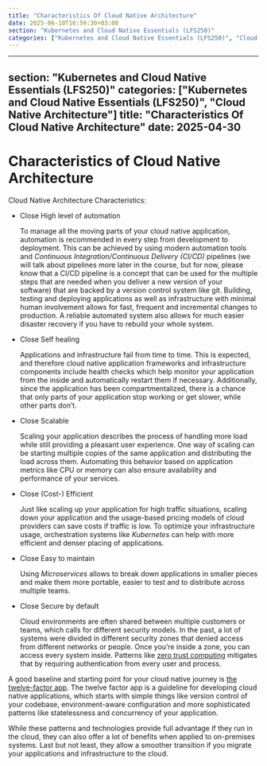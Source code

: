 ```yaml
---
title: "Characteristics Of Cloud Native Architecture"
date: 2025-06-10T16:59:30+03:00
section: "Kubernetes and Cloud Native Essentials (LFS250)"
categories: ["Kubernetes and Cloud Native Essentials (LFS250)", "Cloud Native Architecture"]
---
```

---
section: "Kubernetes and Cloud Native Essentials (LFS250)"
categories: ["Kubernetes and Cloud Native Essentials (LFS250)", "Cloud Native Architecture"]
title: "Characteristics Of Cloud Native Architecture"
date: 2025-04-30
---
# Characteristics of Cloud Native Architecture

Cloud Native Architecture Characteristics:

- Close High level of automation
    
    To manage all the moving parts of your cloud native application, automation is recommended in every step from development to deployment. This can be achieved by using modern automation tools and _Continuous Integration/Continuous Delivery (CI/CD)_ pipelines (we will talk about pipelines more later in the course, but for now, please know that a CI/CD pipeline is a concept that can be used for the multiple steps that are needed when you deliver a new version of your software) that are backed by a version control system like git. Building, testing and deploying applications as well as infrastructure with minimal human involvement allows for fast, frequent and incremental changes to production. A reliable automated system also allows for much easier disaster recovery if you have to rebuild your whole system.
    
- Close Self healing
    
    Applications and infrastructure fail from time to time. This is expected, and therefore cloud native application frameworks and infrastructure components include health checks which help monitor your application from the inside and automatically restart them if necessary. Additionally, since the application has been compartmentalized, there is a chance that only parts of your application stop working or get slower, while other parts don’t.
    
- Close Scalable
    
    Scaling your application describes the process of handling more load while still providing a pleasant user experience. One way of scaling can be starting multiple copies of the same application and distributing the load across them. Automating this behavior based on application metrics like CPU or memory can also ensure availability and performance of your services.
    
- Close (Cost-) Efficient
    
    Just like scaling up your application for high traffic situations, scaling down your application and the usage-based pricing models of cloud providers can save costs if traffic is low. To optimize your infrastructure usage, orchestration systems like _Kubernetes_ can help with more efficient and denser placing of applications.
    
- Close Easy to maintain
    
    Using _Microservices_ allows to break down applications in smaller pieces and make them more portable, easier to test and to distribute across multiple teams.
    
- Close Secure by default
    
    Cloud environments are often shared between multiple customers or teams, which calls for different security models. In the past, a lot of systems were divided in different security zones that denied access from different networks or people. Once you’re inside a zone, you can access every system inside. Patterns like [zero trust computing](https://en.wikipedia.org/wiki/Zero_trust_security_model) mitigates that by requiring authentication from every user and process.
    

A good baseline and starting point for your cloud native journey is [the twelve-factor app](https://12factor.net/). The twelve factor app is a guideline for developing cloud native applications, which starts with simple things like version control of your codebase, environment-aware configuration and more sophisticated patterns like statelessness and concurrency of your application.

While these patterns and technologies provide full advantage if they run in the cloud, they can also offer a lot of benefits when applied to on-premises systems. Last but not least, they allow a smoother transition if you migrate your applications and infrastructure to the cloud.